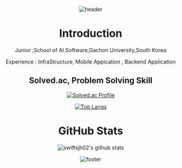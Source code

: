 <div align=center>

![header](https://capsule-render.vercel.app/api?type=waving&color=auto&height=200&section=header&text=Jiho%20Seo's%20Repo.&fontSize=90&animation=fadeIn)

  <h1>Introduction</h1>
  <p>Junior ,School of AI.Software,Gachon University,South Korea</p>
  <p>Experience : InfraStructure, Mobile Appication , Backend Application</p>


  <h2>Solved.ac, Problem Solving Skill</h2>
  
 [![Solved.ac Profile](http://mazassumnida.wtf/api/v2/generate_badge?boj=ksdk6145)](https://solved.ac/ksdk6145)

[![Top Langs](https://github-readme-stats.vercel.app/api/top-langs/?username=swiftsjh02&layout=compact)](https://github.com/ssohye/github-readme-stats)

  <h1>GitHub Stats</h1> 
  

  
  ![swiftsjh02's github stats](https://github-readme-stats.vercel.app/api?username=swiftsjh02&show_icons=true)


![footer](https://capsule-render.vercel.app/api?type=waving&color=auto&height=100&section=header&text=Beyond%20the%20Limit&fontSize=90)


</div>
